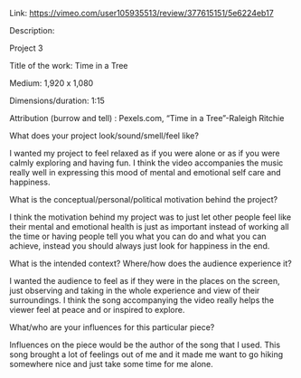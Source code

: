 Link: https://vimeo.com/user105935513/review/377615151/5e6224eb17 

Description:

Project 3

Title of the work: Time in a Tree

Medium: 1,920 x 1,080

Dimensions/duration: 1:15

Attribution (burrow and tell) : Pexels.com, “Time in a Tree”-Raleigh Ritchie

What does your project look/sound/smell/feel like?

I wanted my project to feel relaxed as if you were alone or as if you were calmly exploring and having fun. I think the video accompanies the music really well in expressing this mood of mental and emotional self care and happiness.

What is the conceptual/personal/political motivation behind the project?

I think the motivation behind my project was to just let other people feel like their mental and emotional health is just as important instead of working all the time or having people tell you what you can do and what you can achieve, instead you should always just look for happiness in the end.

What is the intended context? Where/how does the audience experience it?

I wanted the audience to feel as if they were in the places on the screen, just observing and taking in the whole experience and view of their surroundings. I think the song accompanying the video really helps the viewer feel at peace and or inspired to explore.

What/who are your influences for this particular piece?

Influences on the piece would be the author of the song that I used. This song brought a lot of feelings out of me and it made me want to go hiking somewhere nice and just take some time for me alone.

